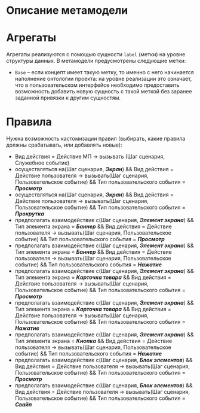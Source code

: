 # Описание метамодели

# Агрегаты

Агрегаты реализуются с помощью сущности `label` (метки) на уровне структуры данных. В метамодели предусмотрены следующие метки:

- `Base` – если концепт имеет такую метку, то именно с него начинается наполнение онтологии проекта: на уровне реализации это означает, что в пользовательском интерфейсе необходимо предоставить возможность добавить новую сущность с такой меткой без заранее заданной привязки к другим сущностям.

# Правила

Нужна возможность кастомизации правил (выбирать, какие правила должны срабатывать, или добавлять новые):

- Вид действия = Действие МП → вызывать (Шаг сценария, Служебное событие)
- осуществляться на(Шаг сценария, ***Экран***) && Вид действия = Действие пользователя → вызывать(Шаг сценария, Пользовательское событие) && Тип пользовательского события = ***Просмотр***
- осуществляться на(Шаг сценария, ***Экран***) && Вид действия = Действие пользователя → вызывать(Шаг сценария, Пользовательское событие) && Тип пользовательского события = ***Прокрутка***
- предполагать взаимодействие с(Шаг сценария, ***Элемент экрана***) && Тип элемента экрана = ***Баннер*** && Вид действия = Действие пользователя → вызывать(Шаг сценария, Пользовательское событие) && Тип пользовательского события = ***Просмотр***
- предполагать взаимодействие с(Шаг сценария, ***Элемент экрана***) && Тип элемента экрана = ***Баннер*** && Вид действия = Действие пользователя → вызывать(Шаг сценария, Пользовательское событие) && Тип пользовательского события = ***Нажатие***
- предполагать взаимодействие с(Шаг сценария, ***Элемент экрана***) && Тип элемента экрана = ***Карточка товара*** && Вид действия = Действие пользователя → вызывать(Шаг сценария, Пользовательское событие) && Тип пользовательского события = ***Просмотр***
- предполагать взаимодействие с(Шаг сценария, ***Элемент экрана***) && Тип элемента экрана = ***Карточка товара*** && Вид действия = Действие пользователя → вызывать(Шаг сценария, Пользовательское событие) && Тип пользовательского события = ***Нажатие***
- предполагать взаимодействие с(Шаг сценария, ***Элемент экрана***) && Тип элемента экрана = ***Кнопка*** && Вид действия = Действие пользователя → вызывать(Шаг сценария, Пользовательское событие) && Тип пользовательского события = ***Нажатие***
- предполагать взаимодействие с(Шаг сценария, ***Блок элементов***) && Вид действия = Действие пользователя → вызывать(Шаг сценария, Пользовательское событие) && Тип пользовательского события = ***Просмотр***
- предполагать взаимодействие с(Шаг сценария, ***Блок элементов***) && Вид действия = Действие пользователя → вызывать(Шаг сценария, Пользовательское событие) && Тип пользовательского события = ***Свайп***